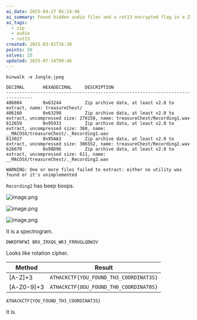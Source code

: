 ```yaml
---
ai_date: 2025-04-27 05:24:46
ai_summary: Found hidden audio files and a rot13 encrypted flag in a Zip archive
ai_tags:
  - zip
  - audio
  - rot13
created: 2025-03-01T16:38
points: 50
solves: 25
updated: 2025-07-14T09:46
---
```


```
binwalk -e Jungle.jpeg

DECIMAL       HEXADECIMAL     DESCRIPTION
--------------------------------------------------------------------------------
406084        0x63244         Zip archive data, at least v2.0 to extract, name: treasureChest/
406160        0x63290         Zip archive data, at least v2.0 to extract, uncompressed size: 270158, name: treasureChest/Recording1.wav
612659        0x95933         Zip archive data, at least v2.0 to extract, uncompressed size: 368, name: __MACOSX/treasureChest/._Recording1.wav
613027        0x95AA3         Zip archive data, at least v2.0 to extract, uncompressed size: 306552, name: treasureChest/Recording2.wav
626070        0x98D96         Zip archive data, at least v2.0 to extract, uncompressed size: 611, name: __MACOSX/treasureChest/._Recording2.wav

WARNING: One or more files failed to extract: either no utility was found or it's unimplemented
```

`Recording2` has beep boops.

![image.png](https://res.cloudinary.com/kumonochisanaka/image/upload/v1740865230/2025/03/e660a92b28ae2a7e58a80cc1ffe97ea2.png)

![image.png](https://res.cloudinary.com/kumonochisanaka/image/upload/v1740865554/2025/03/0895fbceab2a075d0e97298f72223103.png)

![image.png](https://res.cloudinary.com/kumonochisanaka/image/upload/v1740865584/2025/03/66f6c87cf0845d7843d52f05c6b5a4ee.png)

It is a spectrogram.

```
DWKDFNFWI BRX_IRXQG_WK3_FRRUGLQDW3V
```

Looks like rotation cipher.

| Method     | Result                                 |
| ---------- | -------------------------------------- |
| [A-Z]+3    | `ATHACKCTF{YOU_FOUND_TH3_COORDINAT3S}` |
| [A-Z0-9]+3 | `ATHACKCTF{8OU_FOUND_TH0_COORDINAT0S}` |

```flag
ATHACKCTF{YOU_FOUND_TH3_COORDINAT3S}
```

It is.